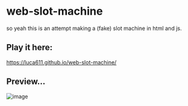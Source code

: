 # web-slot-machine

so yeah this is an attempt making a (fake) slot machine in html and js. 

## Play it here:
https://luca611.github.io/web-slot-machine/

## Preview...

![image](https://github.com/user-attachments/assets/142c51aa-abf3-4f8e-8379-a2070a25fec9)
